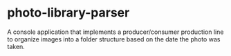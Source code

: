 photo-library-parser
====================

A console application that implements a producer/consumer production line to organize images into a folder structure based on the date the photo was taken.
